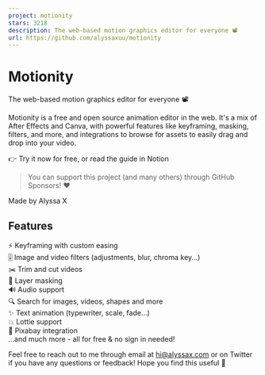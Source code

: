 ```yaml
---
project: motionity
stars: 3218
description: The web-based motion graphics editor for everyone 📽
url: https://github.com/alyssaxuu/motionity
---
```


Motionity
=========

  
  
The web-based motion graphics editor for everyone 📽

Motionity is a free and open source animation editor in the web. It's a mix of After Effects and Canva, with powerful features like keyframing, masking, filters, and more, and integrations to browse for assets to easily drag and drop into your video.

👉 Try it now for free, or read the guide in Notion

> You can support this project (and many others) through GitHub Sponsors! ❤️

Made by Alyssa X

Features
--------

⚡️ Keyframing with custom easing  
🎚 Image and video filters (adjustments, blur, chroma key...)  
✂️ Trim and cut videos  
👀 Layer masking  
🔊 Audio support  
🔍 Search for images, videos, shapes and more  
✨ Text animation (typewriter, scale, fade...)  
💥 Lottie support  
🧩 Pixabay integration  
...and much more - all for free & no sign in needed!

Feel free to reach out to me through email at hi@alyssax.com or on Twitter if you have any questions or feedback! Hope you find this useful 💜
